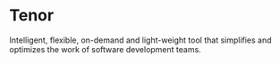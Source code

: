 # Tenor
Intelligent, flexible, on-demand and light-weight tool that simplifies and optimizes the work of software development teams.
